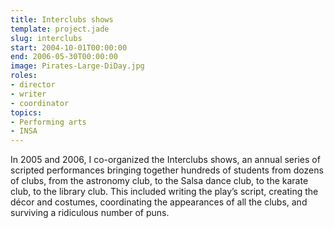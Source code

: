 ```yaml
---
title: Interclubs shows
template: project.jade
slug: interclubs
start: 2004-10-01T00:00:00
end: 2006-05-30T00:00:00
image: Pirates-Large-DiDay.jpg
roles:
- director
- writer
- coordinator
topics:
- Performing arts
- INSA
---
```


In 2005 and 2006, I co-organized the Interclubs shows, an annual series of scripted performances bringing together hundreds of students from dozens of clubs, from the astronomy club, to the Salsa dance club, to the karate club, to the library club. This included writing the play’s script, creating the décor and costumes, coordinating the appearances of all the clubs, and surviving a ridiculous number of puns.
